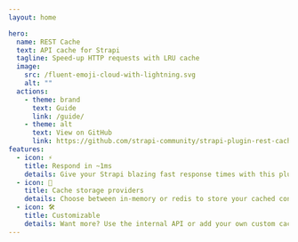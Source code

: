```yaml
---
layout: home

hero:
  name: REST Cache
  text: API cache for Strapi
  tagline: Speed-up HTTP requests with LRU cache
  image:
    src: /fluent-emoji-cloud-with-lightning.svg
    alt: ""
  actions:
    - theme: brand
      text: Guide
      link: /guide/
    - theme: alt
      text: View on GitHub
      link: https://github.com/strapi-community/strapi-plugin-rest-cache
features:
  - icon: ⚡
    title: Respond in ~1ms
    details: Give your Strapi blazing fast response times with this plugin.
  - icon: 🔀
    title: Cache storage providers
    details: Choose between in-memory or redis to store your cached content.
  - icon: 🛠️
    title: Customizable
    details: Want more? Use the internal API or add your own custom cache storage engine.
---
```

